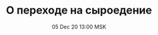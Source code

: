 ---
title: "О переходе на сыроедение"
date: "05 Dec 20 13:00 MSK"
draft: false
speakers: ["aleks-bogos"] 
---